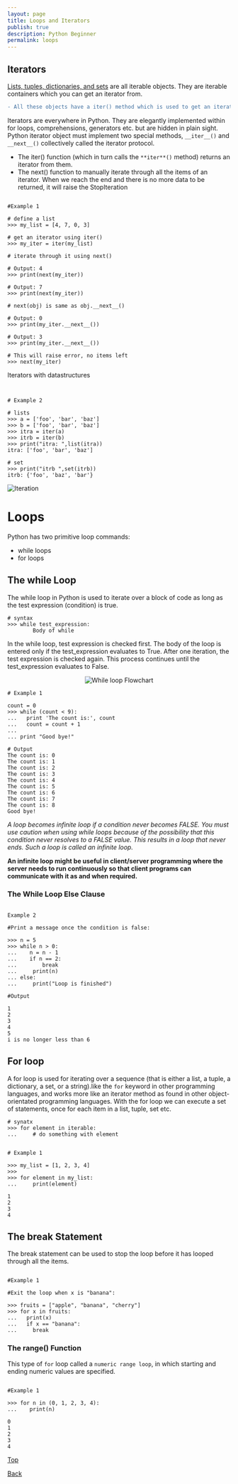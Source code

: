 ```yaml
---
layout: page
title: Loops and Iterators
publish: true
description: Python Beginner
permalink: loops
---
```


## Iterators

[Lists, tuples, dictionaries, and sets](/DataStructure) are all iterable objects. They are iterable containers which you can get an iterator from.

```diff
- All these objects have a iter() method which is used to get an iterator:
```

Iterators are everywhere in Python. They are elegantly implemented within for loops, comprehensions, generators etc. but are hidden in plain sight. Python iterator object must implement two special methods, `__iter__()` and `__next__()` collectively called the iterator protocol.

- The iter() function (which in turn calls the `**iter**()` method) returns an iterator from them.
- The next() function to manually iterate through all the items of an iterator. When we reach the end and there is no more data to be returned, it will raise the StopIteration

```python3

#Example 1

# define a list
>>> my_list = [4, 7, 0, 3]

# get an iterator using iter()
>>> my_iter = iter(my_list)

# iterate through it using next()

# Output: 4
>>> print(next(my_iter))

# Output: 7
>>> print(next(my_iter))

# next(obj) is same as obj.__next__()

# Output: 0
>>> print(my_iter.__next__())

# Output: 3
>>> print(my_iter.__next__())

# This will raise error, no items left
>>> next(my_iter)

```

Iterators with datastructures

```python3


# Example 2

# lists
>>> a = ['foo', 'bar', 'baz']
>>> b = ['foo', 'bar', 'baz']
>>> itra = iter(a)
>>> itrb = iter(b)
>>> print("itra: ",list(itra))
itra: ['foo', 'bar', 'baz']

# set
>>> print("itrb ",set(itrb))
itrb: {'foo', 'baz', 'bar'}

```

![Iteration](./Beginner/iteration_ds.gif)

# Loops

Python has two primitive loop commands:

- while loops
- for loops

## The while Loop

The while loop in Python is used to iterate over a block of code as long as the test expression (condition) is true.

```python3
# syntax
>>> while test_expression:
        Body of while
```

In the while loop, test expression is checked first. The body of the loop is entered only if the test_expression evaluates to True. After one iteration, the test expression is checked again. This process continues until the test_expression evaluates to False.

<p align="center">
  <img  src="./Beginner/python_while_loop.jpg" alt="While loop Flowchart">
</p>

```python3
# Example 1

count = 0
>>> while (count < 9):
...   print 'The count is:', count
...   count = count + 1
...
... print "Good bye!"

# Output
The count is: 0
The count is: 1
The count is: 2
The count is: 3
The count is: 4
The count is: 5
The count is: 6
The count is: 7
The count is: 8
Good bye!

```

_A loop becomes infinite loop if a condition never becomes FALSE. You must use caution when using while loops because of the possibility that this condition never resolves to a FALSE value. This results in a loop that never ends. Such a loop is called an infinite loop._

**An infinite loop might be useful in client/server programming where the server needs to run continuously so that client programs can communicate with it as and when required.**

### The While Loop Else Clause

```python3

Example 2

#Print a message once the condition is false:

>>> n = 5
>>> while n > 0:
...    n = n - 1
...    if n == 2:
...        break
...     print(n)
... else:
...     print("Loop is finished")

#Output

1
2
3
4
5
i is no longer less than 6

```

## For loop

A for loop is used for iterating over a sequence (that is either a list, a tuple, a dictionary, a set, or a string).like the `for` keyword in other programming languages, and works more like an iterator method as found in other object-orientated programming languages. With the for loop we can execute a set of statements, once for each item in a list, tuple, set etc.

```python3
# synatx
>>> for element in iterable:
...     # do something with element
```

```python3

# Example 1

>>> my_list = [1, 2, 3, 4]
>>> 
>>> for element in my_list:
...     print(element)

1
2
3
4
```

## The break Statement

The break statement can be used to stop the loop before it has looped through all the items.

```python3

#Example 1

#Exit the loop when x is "banana":

>>> fruits = ["apple", "banana", "cherry"]
>>> for x in fruits:
...   print(x)
...   if x == "banana":
...     break

```

### The range() Function

This type of `for` loop called a `numeric range loop`, in which starting and ending numeric values are specified.

```python3

#Example 1

>>> for n in (0, 1, 2, 3, 4):
...    print(n)

0
1
2
3
4
```

[Top](#)

[Back](/contents)
